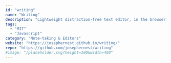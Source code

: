 ```yaml
---
id: "writing"
name: "Writing"
description: "Lightweight distraction-free text editor, in the browser (Markdown and LaTeX supported). No lag when writing."
tags:
  - "MIT"
  - "Javascript"
category: "Note-taking & Editors"
website: "https://josephernest.github.io/writing/"
repo: "https://github.com/josephernest/writing"
#image: "/placeholder.svg?height=300&width=400"
---
```


